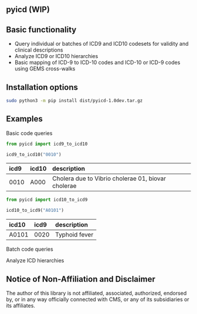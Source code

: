 ## pyicd (WIP)

## Basic functionality

- Query individual or batches of ICD9 and ICD10 codesets for validity and clinical descriptions
- Analyze ICD9 or ICD10 hierarchies 
- Basic mapping of ICD-9 to ICD-10 codes and ICD-10 or ICD-9 codes using GEMS cross-walks

## Installation options
```bash
sudo python3 -m pip install dist/pyicd-1.0dev.tar.gz
```

## Examples
Basic code queries

```python
from pyicd import icd9_to_icd10

icd9_to_icd10("0010")
``` 
|icd9   |icd10  | description
|:------|:------|:----------------------------------------------------
|0010   |A000   | Cholera due to Vibrio cholerae 01, biovar cholerae

```python
from pyicd import icd10_to_icd9

icd10_to_icd9("A0101")
```

|icd10  |icd9  | description
|:------|:-----|:-------------------------------
|A0101  |0020  | Typhoid fever

Batch code queries <TO DO>

Analyze ICD hierarchies <TO DO>



## Notice of Non-Affiliation and Disclaimer 
The author of this library is not affiliated, associated, authorized, endorsed by, or in any way officially connected with CMS, or any of its subsidiaries or its affiliates.
